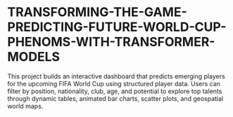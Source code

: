 # TRANSFORMING-THE-GAME-PREDICTING-FUTURE-WORLD-CUP-PHENOMS-WITH-TRANSFORMER-MODELS
This project builds an interactive dashboard that predicts emerging players for the upcoming FIFA World Cup using structured player data. Users can filter by position, nationality, club, age, and potential to explore top talents through dynamic tables, animated bar charts, scatter plots, and geospatial world maps.
